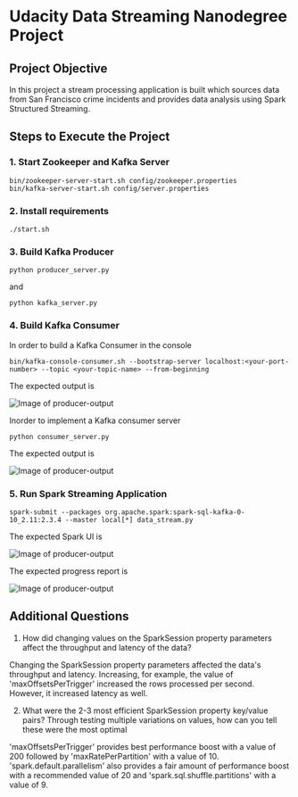 # Udacity Data Streaming Nanodegree Project

## Project Objective

In this project a stream processing application is built which sources data from San Francisco crime incidents and provides data analysis using Spark Structured Streaming. 

## Steps to Execute the Project

### 1. Start Zookeeper and Kafka Server
```
bin/zookeeper-server-start.sh config/zookeeper.properties
bin/kafka-server-start.sh config/server.properties
```

### 2. Install requirements
```
./start.sh
```
### 3. Build Kafka Producer
```
python producer_server.py
```
and 
```
python kafka_server.py
```

### 4. Build Kafka Consumer

In order to build a Kafka Consumer in the console
```
bin/kafka-console-consumer.sh --bootstrap-server localhost:<your-port-number> --topic <your-topic-name> --from-beginning
```

The expected output is

![Image of producer-output](https://github.com/MRazaKazmi/kafka-spark-streaming-san-francisco-crime-stats/blob/master/console-consumer-output.png)

Inorder to implement a Kafka consumer server
```
python consumer_server.py
```
The expected output is 

![Image of producer-output](https://github.com/MRazaKazmi/kafka-spark-streaming-san-francisco-crime-stats/blob/master/consumer-output.png)


### 5. Run Spark Streaming Application 
```
spark-submit --packages org.apache.spark:spark-sql-kafka-0-10_2.11:2.3.4 --master local[*] data_stream.py
```
The expected Spark UI is 

![Image of producer-output](https://github.com/MRazaKazmi/kafka-spark-streaming-san-francisco-crime-stats/blob/master/spark-ui.png)

The expected progress report is 

![Image of producer-output](https://github.com/MRazaKazmi/kafka-spark-streaming-san-francisco-crime-stats/blob/master/progress-report.png)

## Additional Questions

1. How did changing values on the SparkSession property parameters affect the throughput and latency of the data?

Changing the SparkSession property parameters affected the data's throughput and latency. Increasing, for example, the value of 'maxOffsetsPerTrigger' increased the rows processed per second. However, it increased latency as well. 

2. What were the 2-3 most efficient SparkSession property key/value pairs? Through testing multiple variations on values, how can you tell these were the most optimal

'maxOffsetsPerTrigger' provides best performance boost with a value of 200 followed by 'maxRatePerPartition' with a value of 10. 'spark.default.parallelism' also provides a fair amount of performance boost with a recommended value of 20 and 'spark.sql.shuffle.partitions' with a value of 9.

